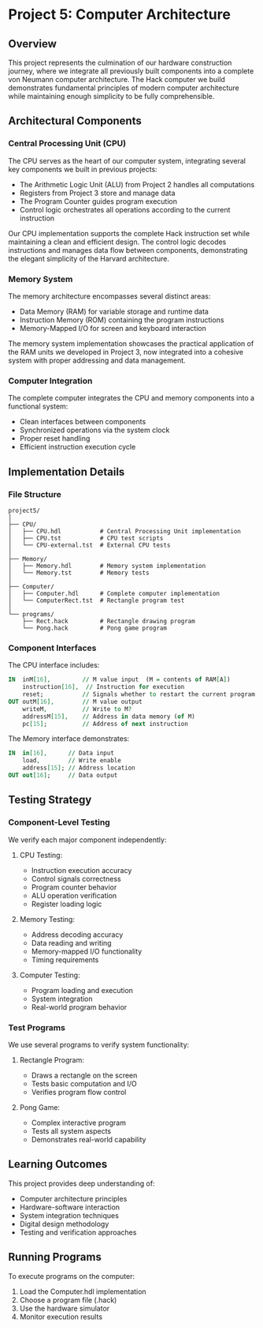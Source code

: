 # Project 5: Computer Architecture

## Overview

This project represents the culmination of our hardware construction journey, where we integrate all previously built components into a complete von Neumann computer architecture. The Hack computer we build demonstrates fundamental principles of modern computer architecture while maintaining enough simplicity to be fully comprehensible.

## Architectural Components

### Central Processing Unit (CPU)

The CPU serves as the heart of our computer system, integrating several key components we built in previous projects:

- The Arithmetic Logic Unit (ALU) from Project 2 handles all computations
- Registers from Project 3 store and manage data
- The Program Counter guides program execution
- Control logic orchestrates all operations according to the current instruction

Our CPU implementation supports the complete Hack instruction set while maintaining a clean and efficient design. The control logic decodes instructions and manages data flow between components, demonstrating the elegant simplicity of the Harvard architecture.

### Memory System

The memory architecture encompasses several distinct areas:

- Data Memory (RAM) for variable storage and runtime data
- Instruction Memory (ROM) containing the program instructions
- Memory-Mapped I/O for screen and keyboard interaction

The memory system implementation showcases the practical application of the RAM units we developed in Project 3, now integrated into a cohesive system with proper addressing and data management.

### Computer Integration

The complete computer integrates the CPU and memory components into a functional system:

- Clean interfaces between components
- Synchronized operations via the system clock
- Proper reset handling
- Efficient instruction execution cycle

## Implementation Details

### File Structure

```
project5/
│
├── CPU/
│   ├── CPU.hdl           # Central Processing Unit implementation
│   ├── CPU.tst           # CPU test scripts
│   └── CPU-external.tst  # External CPU tests
│
├── Memory/
│   ├── Memory.hdl        # Memory system implementation
│   └── Memory.tst        # Memory tests
│
├── Computer/
│   ├── Computer.hdl      # Complete computer implementation
│   └── ComputerRect.tst  # Rectangle program test
│
└── programs/
    ├── Rect.hack         # Rectangle drawing program
    └── Pong.hack         # Pong game program
```

### Component Interfaces

The CPU interface includes:

```vhdl
IN  inM[16],         // M value input  (M = contents of RAM[A])
    instruction[16],  // Instruction for execution
    reset;           // Signals whether to restart the current program
OUT outM[16],        // M value output
    writeM,          // Write to M?
    addressM[15],    // Address in data memory (of M)
    pc[15];          // Address of next instruction
```

The Memory interface demonstrates:

```vhdl
IN  in[16],      // Data input
    load,        // Write enable
    address[15]; // Address location
OUT out[16];     // Data output
```

## Testing Strategy

### Component-Level Testing

We verify each major component independently:

1. CPU Testing:

   - Instruction execution accuracy
   - Control signals correctness
   - Program counter behavior
   - ALU operation verification
   - Register loading logic

2. Memory Testing:

   - Address decoding accuracy
   - Data reading and writing
   - Memory-mapped I/O functionality
   - Timing requirements

3. Computer Testing:
   - Program loading and execution
   - System integration
   - Real-world program behavior

### Test Programs

We use several programs to verify system functionality:

1. Rectangle Program:

   - Draws a rectangle on the screen
   - Tests basic computation and I/O
   - Verifies program flow control

2. Pong Game:
   - Complex interactive program
   - Tests all system aspects
   - Demonstrates real-world capability

<!-- ## Implementation Notes

### CPU Design Decisions

The CPU implementation reflects several key design choices:

1. Instruction Handling:

   - Efficient instruction decoding
   - Optimized control signal generation
   - Clean separation of A and C instructions

2. Data Path Organization:

   - Direct paths for common operations
   - Minimized propagation delays
   - Efficient register usage

3. Control Logic:
   - Straightforward instruction decoding
   - Clear control signal generation
   - Predictable timing behavior

### Memory Organization

The memory system demonstrates careful consideration of:

1. Address Space Management:

   - Clean separation of segments
   - Efficient address decoding
   - Fast access to all regions

2. I/O Handling:
   - Seamless screen integration
   - Responsive keyboard input
   - Efficient memory mapping
 -->

## Learning Outcomes

This project provides deep understanding of:

- Computer architecture principles
- Hardware-software interaction
- System integration techniques
- Digital design methodology
- Testing and verification approaches

## Running Programs

To execute programs on the computer:

1. Load the Computer.hdl implementation
2. Choose a program file (.hack)
3. Use the hardware simulator
4. Monitor execution results
